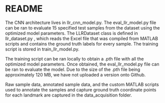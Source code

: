 # README  
The CNN architecture lives in llr_cnn_model.py. The eval_llr_model.py file can be ran to evaluate 15 specified test samples from the dataset using the optimized model parameters. The LLRDataset class is defined in llr_dataset.py , which reads the Excel file that was compiled from MATLAB scripts and contains the ground truth labels for every sample. The training script is stored in train_llr_model.py. 

The training script can be ran locally to obtain a .pth file with all the optimized model parameters. Once obtained, the eval_llr_model.py file can be ran to evaluate the model. Due to the size of the .pth file being approximately 120 MB, we have not uploaded a version onto Github.

Raw sample data, annotated sample data, and the custom MATLAB scripts used to annotate the samples and capture ground truth coordinate points for each landmark are captured in the data_acquisition folder.
